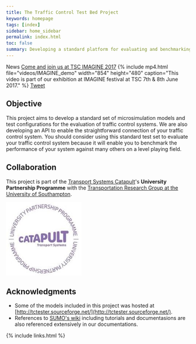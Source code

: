 ```yaml
---
title: The Traffic Control Test Bed Project
keywords: homepage
tags: [index]
sidebar: home_sidebar
permalink: index.html
toc: false
summary: Developing a standard platform for evaluating and benchmarking traffic control technologies.
---
```


<span class="label label-success">News</span>
[Come and join us at TSC IMAGINE 2017](post-imagine-demo.html)
{% include mp4.html file="videos/IMAGINE_demo" width="854" height="480" caption="This video is part of our exhibition at IMAGINE festival at TSC 7th & 8th June 2017." %}
<a href="https://twitter.com/share" class="twitter-share-button" data-show-count="false">Tweet</a><script async src="//platform.twitter.com/widgets.js" charset="utf-8"></script>

## Objective

This project aims to develop a standard set of microsimulation models and test configurations for the evaluation of traffic control systems. We are also developing an API to enable the straightforward connection of your traffic control system. You should consider using this standard test set to evaluate your traffic control system because it will enable you to benchmark the performance of your system against many others on a level playing field.

## Collaboration

This project is part of the [Transport Systems Catapult](https://ts.catapult.org.uk/)'s **University Partnership Programme** with the [Transportation Research Group at the University of Southampton](http://www.southampton.ac.uk/engineering/research/groups/transportation_group.page).

![UPP](images/upp_logo.jpg)

## Acknowledgments

 - Some of the models included in this project was hosted at [http://tctester.sourceforge.net/](http://tctester.sourceforge.net/).
 - References to [SUMO's wiki](http://sumo.dlr.de/wiki/Simulation_of_Urban_MObility_-_Wiki) including tutorials and documentasions are also referenced extensively in our documentations.

{% include links.html %}
